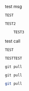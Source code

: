 test msg

    TEST

    TEST2

        TEST3

test call

    TEST

    TESTTEST

```git pull```

`git pull`

```sh
git pull
```
